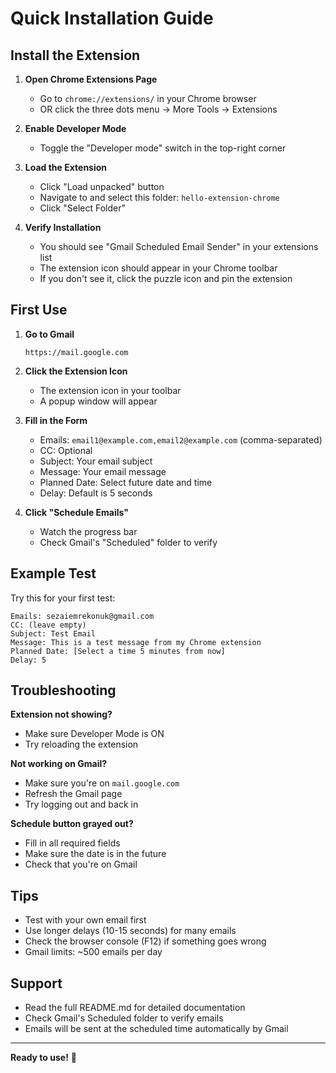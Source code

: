 # Quick Installation Guide

## Install the Extension

1. **Open Chrome Extensions Page**
   - Go to `chrome://extensions/` in your Chrome browser
   - OR click the three dots menu → More Tools → Extensions

2. **Enable Developer Mode**
   - Toggle the "Developer mode" switch in the top-right corner

3. **Load the Extension**
   - Click "Load unpacked" button
   - Navigate to and select this folder: `hello-extension-chrome`
   - Click "Select Folder"

4. **Verify Installation**
   - You should see "Gmail Scheduled Email Sender" in your extensions list
   - The extension icon should appear in your Chrome toolbar
   - If you don't see it, click the puzzle icon and pin the extension

## First Use

1. **Go to Gmail**
   ```
   https://mail.google.com
   ```

2. **Click the Extension Icon**
   - The extension icon in your toolbar
   - A popup window will appear

3. **Fill in the Form**
   - Emails: `email1@example.com,email2@example.com` (comma-separated)
   - CC: Optional
   - Subject: Your email subject
   - Message: Your email message
   - Planned Date: Select future date and time
   - Delay: Default is 5 seconds

4. **Click "Schedule Emails"**
   - Watch the progress bar
   - Check Gmail's "Scheduled" folder to verify

## Example Test

Try this for your first test:

```
Emails: sezaiemrekonuk@gmail.com
CC: (leave empty)
Subject: Test Email
Message: This is a test message from my Chrome extension
Planned Date: [Select a time 5 minutes from now]
Delay: 5
```

## Troubleshooting

**Extension not showing?**
- Make sure Developer Mode is ON
- Try reloading the extension

**Not working on Gmail?**
- Make sure you're on `mail.google.com`
- Refresh the Gmail page
- Try logging out and back in

**Schedule button grayed out?**
- Fill in all required fields
- Make sure the date is in the future
- Check that you're on Gmail

## Tips

- Test with your own email first
- Use longer delays (10-15 seconds) for many emails
- Check the browser console (F12) if something goes wrong
- Gmail limits: ~500 emails per day

## Support

- Read the full README.md for detailed documentation
- Check Gmail's Scheduled folder to verify emails
- Emails will be sent at the scheduled time automatically by Gmail

---

**Ready to use!** 🚀

